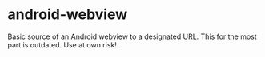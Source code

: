 android-webview
===============

Basic source of an Android webview to a designated URL.  This for the most part is outdated.  Use at own risk!
